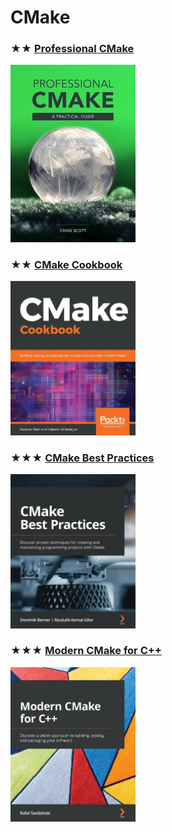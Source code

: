 # CMake

### ★★ [Professional CMake](resources/9781925904208.md)
[<img src="covers/9781925904208.jpg" width="200"/>](resources/9781925904208.md)

### ★★ [CMake Cookbook](resources/9781788470711.md)
[<img src="covers/9781788470711.jpg" width="200"/>](resources/9781788470711.md)

### ★★★ [CMake Best Practices](resources/9781803239729.md)
[<img src="covers/9781803239729.jpg" width="200"/>](resources/9781803239729.md)

### ★★★ [Modern CMake for C++](resources/9781801070058.md)
[<img src="covers/9781801070058.jpg" width="200"/>](resources/9781801070058.md)
